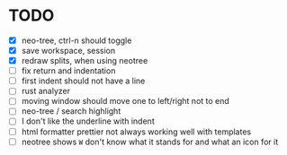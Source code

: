 # TODO

- [x] neo-tree, ctrl-n should toggle
- [x] save workspace, session
- [x] redraw splits, when using neotree
- [ ] fix return and indentation
- [ ] first indent should not have a line
- [ ] rust analyzer
- [ ] moving window should move one to left/right not to end
- [ ] neo-tree / search highlight
- [ ] I don't like the underline with indent
- [ ] html formatter prettier not always working well with templates
- [ ] neotree shows `W` don't know what it stands for and what an icon for it
